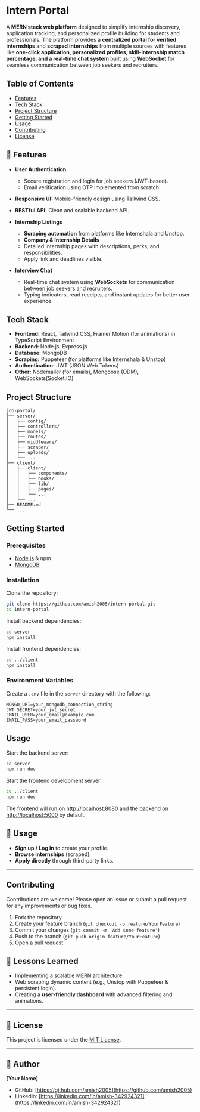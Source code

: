 # Intern Portal

A **MERN stack web platform** designed to simplify internship discovery, application tracking, and personalized profile building for students and professionals. The platform provides a **centralized portal for verified internships** and **scraped internships** from multiple sources with features like **one-click application, personalized profiles, skill-internship match percentage, and a real-time chat system** built using **WebSocket** for seamless communication between job seekers and recruiters.

## Table of Contents

- [Features](#features)
- [Tech Stack](#tech-stack)
- [Project Structure](#project-structure)
- [Getting Started](#getting-started)
- [Usage](#usage)
- [Contributing](#contributing)
- [License](#license)

## 🚀 Features

- **User Authentication**
  - Secure registration and login for job seekers (JWT-based).
  - Email verification using OTP implemented from scratch.

- **Responsive UI:** Mobile-friendly design using Tailwind CSS.

- **RESTful API:** Clean and scalable backend API.

- **Internship Listings**
  - **Scraping automation** from platforms like Internshala and Unstop.
  - **Company & Internship Details**
  - Detailed internship pages with descriptions, perks, and responsibilities.
  - Apply link and deadlines visible.

- **Interview Chat**
  - Real-time chat system using **WebSockets** for communication between job seekers and recruiters.
  - Typing indicators, read receipts, and instant updates for better user experience.


## Tech Stack

- **Frontend:** React, Tailwind CSS, Framer Motion (for animations) in TypeScript Environment
- **Backend:** Node.js, Express.js
- **Database:** MongoDB
- **Scraping:** Puppeteer (for platforms like Internshala & Unstop)
- **Authentication:** JWT (JSON Web Tokens)
- **Other:** Nodemailer (for emails), Mongoose (ODM), WebSockets(Socket.IO)

## Project Structure

```
job-portal/
├── server/
│   ├── config/
│   ├── controllers/
│   ├── models/
│   ├── routes/
│   ├── middleware/
│   ├── scraper/
│   ├── uploads/
│   └── ...
├── client/
│   ├── client/
│   │   ├── components/
│   │   ├── hooks/
│   │   ├── lib/
│   │   ├── pages/
│   │   └── ...
│   └── ...
├── README.md
└── ...
```

## Getting Started

### Prerequisites

- [Node.js](https://nodejs.org/) & npm
- [MongoDB](https://www.mongodb.com/)

### Installation

Clone the repository:

```bash
git clone https://github.com/amish2005/intern-portal.git
cd intern-portal
```

Install backend dependencies:

```bash
cd server
npm install
```

Install frontend dependencies:

```bash
cd ../client
npm install
```

### Environment Variables

Create a `.env` file in the `server` directory with the following:

```
MONGO_URI=your_mongodb_connection_string
JWT_SECRET=your_jwt_secret
EMAIL_USER=your_email@example.com
EMAIL_PASS=your_email_password
```

## Usage

Start the backend server:

```bash
cd server
npm run dev
```

Start the frontend development server:

```bash
cd ../client
npm run dev
```

The frontend will run on [http://localhost:8080](http://localhost:8080) and the backend on [http://localhost:5000](http://localhost:5000) by default.

## 📖 Usage

- **Sign up / Log in** to create your profile.
- **Browse internships** (scraped).
- **Apply directly** through third-party links.

---

## Contributing

Contributions are welcome! Please open an issue or submit a pull request for any improvements or bug fixes.

1. Fork the repository
2. Create your feature branch (`git checkout -b feature/YourFeature`)
3. Commit your changes (`git commit -m 'Add some feature'`)
4. Push to the branch (`git push origin feature/YourFeature`)
5. Open a pull request

## 🧠 Lessons Learned
- Implementing a scalable MERN architecture.
- Web scraping dynamic content (e.g., Unstop with Puppeteer & persistent login).
- Creating a **user-friendly dashboard** with advanced filtering and animations.

---

## 📜 License
This project is licensed under the [MIT License](LICENSE).

---

## 👤 Author

**[Your Name]**  
- GitHub: [https://github.com/amish2005](https://github.com/amish2005)  
- LinkedIn: [https://linkedin.com/in/amish-342924321](https://linkedin.com/in/amish-342924321)  
